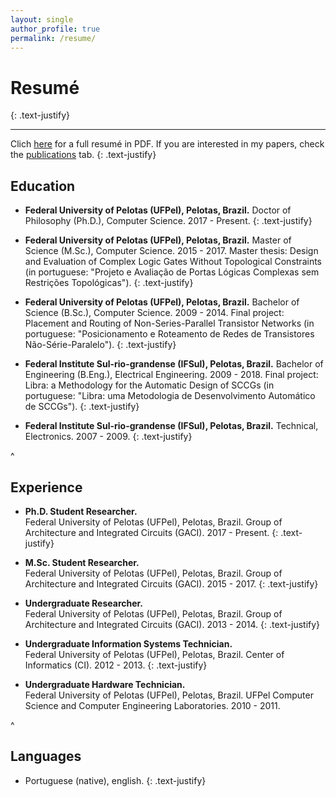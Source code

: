```yaml
---
layout: single
author_profile: true
permalink: /resume/
---
```


# Resumé
{: .text-justify} 
<hr>

Clich [here](/resume/) for a full resumé in PDF. If you are interested in my papers, check the [publications](/publications/) tab.
{: .text-justify} 

## Education
* **Federal University of Pelotas (UFPel), Pelotas, Brazil.** 
Doctor of Philosophy (Ph.D.), Computer Science.
2017 - Present.
{: .text-justify} 

* **Federal University of Pelotas (UFPel), Pelotas, Brazil.**
Master of Science (M.Sc.), Computer Science.
2015 - 2017.
Master thesis: Design and Evaluation of Complex Logic Gates Without Topological Constraints (in portuguese: "Projeto e Avaliação de Portas Lógicas Complexas sem Restrições Topológicas").
{: .text-justify} 

* **Federal University of Pelotas (UFPel), Pelotas, Brazil.**
Bachelor of Science (B.Sc.), Computer Science.
2009 - 2014.
Final project: Placement and Routing of Non-Series-Parallel Transistor Networks (in portuguese: "Posicionamento e Roteamento de Redes de Transistores Não-Série-Paralelo").
{: .text-justify} 

* **Federal Institute Sul-rio-grandense (IFSul), Pelotas, Brazil.**
Bachelor of Engineering (B.Eng.), Electrical Engineering.
2009 - 2018.
Final project: Libra: a Methodology for the Automatic Design of SCCGs (in portuguese: "Libra: uma Metodologia de Desenvolvimento Automático de SCCGs").
{: .text-justify} 

* **Federal Institute Sul-rio-grandense (IFSul), Pelotas, Brazil.**
Technical, Electronics.
2007 - 2009.
{: .text-justify} 

^

## Experience
* **Ph.D. Student Researcher.**<br/>
Federal University of Pelotas (UFPel), Pelotas, Brazil.
Group of Architecture and Integrated Circuits (GACI).
2017 - Present.
{: .text-justify} 

* **M.Sc. Student Researcher.**<br/>
Federal University of Pelotas (UFPel), Pelotas, Brazil.
Group of Architecture and Integrated Circuits (GACI).
2015 - 2017.
{: .text-justify} 

* **Undergraduate Researcher.**<br/>
Federal University of Pelotas (UFPel), Pelotas, Brazil.
Group of Architecture and Integrated Circuits (GACI).
2013 - 2014.
{: .text-justify} 

* **Undergraduate Information Systems Technician.**<br/>
Federal University of Pelotas (UFPel), Pelotas, Brazil.
Center of Informatics (CI).
2012 - 2013.
{: .text-justify} 

* **Undergraduate Hardware Technician.**<br/>
Federal University of Pelotas (UFPel), Pelotas, Brazil.
UFPel Computer Science and Computer Engineering Laboratories.
2010 - 2011.

^

## Languages
* Portuguese (native), english.
{: .text-justify} 